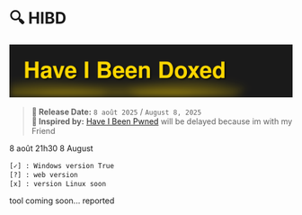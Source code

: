 # 🔍 HIBD 

![hibd](hibd.svg)
> **📅 Release Date:** `8 août 2025` / `August 8, 2025`  
> **🧠 Inspired by:** [Have I Been Pwned](https://haveibeenpwned.com)
will be delayed because im with my Friend 

8 août 21h30
8 August 

```
[✓] : Windows version True
[?] : web version
[x] : version Linux soon
```

tool coming soon... reported 
